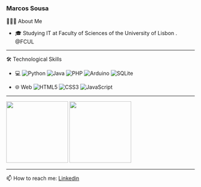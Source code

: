 ### Marcos Sousa

👨🏻‍💻  About Me
- 🎓   Studying IT at Faculty of Sciences of the University of Lisbon . @FCUL

<hr>


🛠  Technological Skills
- 💻 
  ![Python](https://img.shields.io/badge/python-3670A0?style=for-the-badge&logo=python&logoColor=ffdd54)
  ![Java](https://img.shields.io/badge/java-%23ED8B00.svg?style=for-the-badge&logo=java&logoColor=white)
  ![PHP](https://img.shields.io/badge/php-%23777BB4.svg?style=for-the-badge&logo=php&logoColor=white)
  ![Arduino](https://img.shields.io/badge/-Arduino-00979D?style=for-the-badge&logo=Arduino&logoColor=white)
  ![SQLite](https://img.shields.io/badge/sqlite-%2307405e.svg?style=for-the-badge&logo=sqlite&logoColor=white)

- 🌐 Web
  ![HTML5](https://img.shields.io/badge/html5-%23E34F26.svg?style=for-the-badge&logo=html5&logoColor=white)
  ![CSS3](https://img.shields.io/badge/css3-%231572B6.svg?style=for-the-badge&logo=css3&logoColor=white)
  ![JavaScript](https://img.shields.io/badge/javascript-%23323330.svg?style=for-the-badge&logo=javascript&logoColor=%23F7DF1E)

<hr>

<div>
  <img height="165em" src="https://github-readme-stats.vercel.app/api?username=Marcos-Sousa-Developer&show_icons=true&theme=dark" />
  
  <img height="165em" src="https://github-readme-stats.vercel.app/api/top-langs/?username=Marcos-Sousa-Developer&layout=compact&langs_count=16&theme=dark" />
</div>

<hr>

📫 How to reach me: <a href="https://www.linkedin.com/in/marcos-sousa-leitao/"> Linkedin</a>

<!--
**Marcos-Sousa-Developer/Marcos-Sousa-Developer** is a ✨ _special_ ✨ repository because its `README.md` (this file) appears on your GitHub profile.

Here are some ideas to get you started:

- 🔭 I’m currently working on ...
- 🌱 I’m currently learning ...
- 👯 I’m looking to collaborate on ...
- 🤔 I’m looking for help with ...
- 💬 Ask me about ...
- 📫 How to reach me: ...
- 😄 Pronouns: ...
- ⚡ Fun fact: ...
-->
